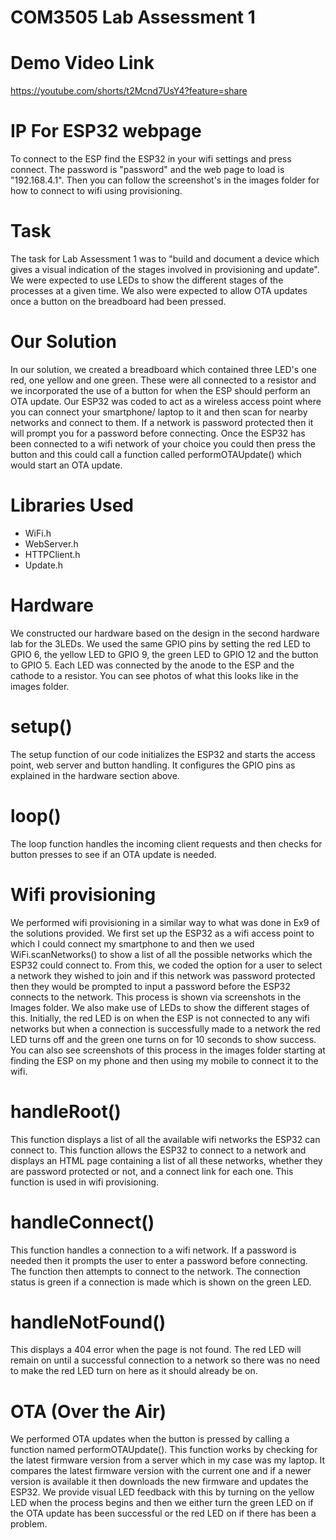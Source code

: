 # COM3505 Lab Assessment 1

# Demo Video Link
https://youtube.com/shorts/t2Mcnd7UsY4?feature=share

# IP For ESP32 webpage
To connect to the ESP find the ESP32 in your wifi settings and press connect. The password is "password" and the web page to load is "192.168.4.1". Then you can follow the screenshot's in the images folder for how to connect to wifi using provisioning.

# Task
The task for Lab Assessment 1 was to "build and document a device which gives a visual indication of the stages involved in provisioning and update". We were expected to use LEDs to show the different stages of the processes at a given time. We also were expected to allow OTA updates once a button on the breadboard had been pressed. 

# Our Solution
In our solution, we created a breadboard which contained three LED's one red, one yellow and one green. These were all connected to a resistor and we incorporated the use of a button for when the ESP should perform an OTA update. Our ESP32 was coded to act as a wireless access point where you can connect your smartphone/ laptop to it and then scan for nearby networks and connect to them. If a network is password protected then it will prompt you for a password before connecting. Once the ESP32 has been connected to a wifi network of your choice you could then press the button and this could call a function called performOTAUpdate() which would start an OTA update.

# Libraries Used
* WiFi.h
* WebServer.h
* HTTPClient.h
* Update.h 

# Hardware
We constructed our hardware based on the design in the second hardware lab for the 3LEDs. We used the same GPIO pins by setting the red LED to GPIO 6, the yellow LED to GPIO 9, the green LED to GPIO 12 and the button to GPIO 5. Each LED was connected by the anode to the ESP and the cathode to a resistor. You can see photos of what this looks like in the images folder. 

# setup()
The setup function of our code initializes the ESP32 and starts the access point, web server and button handling. It configures the GPIO pins as explained in the hardware section above.

# loop()
The loop function handles the incoming client requests and then checks for button presses to see if an OTA update is needed.

# Wifi provisioning
We performed wifi provisioning in a similar way to what was done in Ex9 of the solutions provided. We first set up the ESP32 as a wifi access point to which I could connect my smartphone to and then we used WiFi.scanNetworks() to show a list of all the possible networks which the ESP32 could connect to. From this, we coded the option for a user to select a network they wished to join and if this network was password protected then they would be prompted to input a password before the ESP32 connects to the network. This process is shown via screenshots in the Images folder. We also make use of LEDs to show the different stages of this. Initially, the red LED is on when the ESP is not connected to any wifi networks but when a connection is successfully made to a network the red LED turns off and the green one turns on for 10 seconds to show success. You can also see screenshots of this process in the images folder starting at finding the ESP on my phone and then using my mobile to connect it to the wifi.

# handleRoot()
This function displays a list of all the available wifi networks the ESP32 can connect to. This function allows the ESP32 to connect to a network and displays an HTML page containing a list of all these networks, whether they are password protected or not, and a connect link for each one. This function is used in wifi provisioning.

# handleConnect()
This function handles a connection to a wifi network. If a password is needed then it prompts the user to enter a password before connecting. The function then attempts to connect to the network. The connection status is green if a connection is made which is shown on the green LED.

# handleNotFound()
This displays a 404 error when the page is not found. The red LED will remain on until a successful connection to a network so there was no need to make the red LED turn on here as it should already be on.

# OTA (Over the Air)
We performed OTA updates when the button is pressed by calling a function named performOTAUpdate(). This function works by checking for the latest firmware version from a server which in my case was my laptop. It compares the latest firmware version with the current one and if a newer version is available it then downloads the new firmware and updates the ESP32. We provide visual LED feedback with this by turning on the yellow LED when the process begins and then we either turn the green LED on if the OTA update has been successful or the red LED on if there has been a problem.
